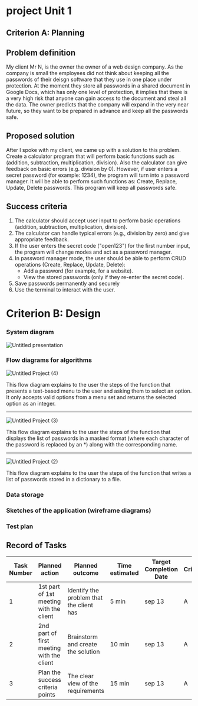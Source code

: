 # project Unit 1

## Criterion A: Planning

## Problem definition

My client Mr N, is the owner the owner of a web design company. Аs the company is small the employees did not think about keeping all the passwords of their deisgn software that they use in one place under protection. At the moment they store all passwords in a shared document in Google Docs, which has only one level of protection, it implies that there is a very high risk that anyone can gain access to the document and steal all the data. The owner predicts that the company will expand in the very near future, so they want to be prepared in advance and keep all the passwords safe.

## Proposed solution

After I spoke with my client, we came up with a solution to this problem. Create a calculator program that will perform basic functions such as (addition, subtraction, multiplication, division). Also the calculator can give feedback on basic errors (e.g. division by 0). However, if user enters a secret password (for example: 1234), the program will turn into a password manager. It will be able to perform such functions as: Create, Replace, Update, Delete passwords.  This program will keep all passwords safe. 

## Success criteria

1. The calculator should accept user input to perform basic operations (addition, subtraction, multiplication, division).
1. The calculator can handle typical errors (e.g., division by zero) and give appropriate feedback.
1. If the user enters the secret code ("open123") for the first number input, the program will change modes and act as a password manager.
1. In password manager mode, the user should be able to perform CRUD operations (Create, Replace, Update, Delete):
   * Add a password (for example, for a website).
   * View the stored passwords (only if they re-enter the secret code).
1. Save passwords permanently and securely
1. Use the terminal to interact with the user.

# Criterion B: Design

### System diagram
![Untitled presentation](https://github.com/user-attachments/assets/997ed749-8fb8-4d80-a64d-787a997d3e35)

### Flow diagrams for algorithms

![Untitled Project (4)](https://github.com/user-attachments/assets/b88222bf-66dd-4cad-aae9-df3821f5724a)

This flow diagram explains to the user the steps of the function that presents a text-based menu to the user and asking them to select an option. It only accepts valid options from a menu set and returns the selected option as an integer.

--------------------------------------------------------------------------------------------------------

![Untitled Project (3)](https://github.com/user-attachments/assets/ddead595-e7c3-421d-9993-d6808b52098a)

This flow diagram explains to the user the steps of the function that displays the list of passwords in a masked format (where each character of the password is replaced by an *) along with the corresponding name.

--------------------------------------------------------------------------------------------------------

![Untitled Project (2)](https://github.com/user-attachments/assets/8af47a6e-a8a3-42b0-83d3-3c01e6149a90)

This flow diagram explains to the user the steps of the function that writes a list of passwords stored in a dictionary to a file.

### Data storage

### Sketches of the application (wireframe diagrams)

### Test plan

## Record of Tasks
| Task Number | Planned action                            | Planned outcome                          | Time estimated | Target Completion Date | Criterion |
|-------------|-------------------------------------------|------------------------------------------|----------------|------------------------|-----------|
| 1           | 1st part of 1st meeting with the client   | Identify the problem that the client has | 5 min          | sep 13                 | A         |
| 2           | 2nd part of first meeting with the client | Brainstorm and create the solution       | 10 min         | sep 13                 | A         |
| 3           | Plan the success criteria points          | The clear view of the requirements       | 15 min         | sep 13                 | A         |
